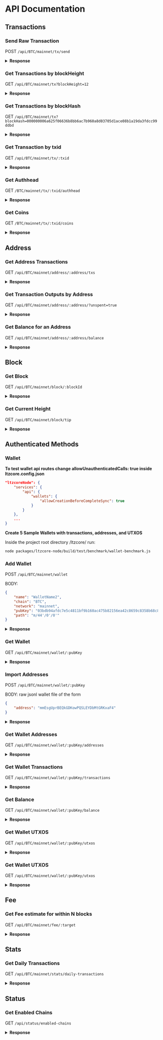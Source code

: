 # API Documentation

## Transactions

### Send Raw Transaction

POST `/api/BTC/mainnet/tx/send`

<details>
<summary>
<b>Response</b>
</summary>
<br>
<b>Use Curl command in terminal to get a response</b>

```sh
curl -v POST -H "Content-Type: application/json" -d '{"rawTx":"02000000016ac3043549876ec53aa8bd4a0839c07f52211a6b880920418cbb20b54142f1cf000000006a473044022013bfe2132c843196c43993a3562868ed26b58b5667bc3f934216afcf1643b51102206d7676a5efca242255b4f9fbd1db41273164c82723b0e01f6a324e68971aacf80121035165d8ce5fa0890e14c76bdf22cdc8be9c5ee12080aad89f897cb2026b1aba2cffffffff02706f9800000000001976a914c7cb6d4f64bf68c37a052fb094f2e0ff385e8b0a88ac804a5d05000000001976a914bb89aec81ebb0812532c34d5ee997e7319012c5c88ac00000000"}' "http://localhost:3000/api/BTC/mainnet/tx/send"
```

```json
{
    "txid": "3b96bb7e197ef276b85131afd4a09c059cc368133a26ca04ebffb0ab4f75c8b8"
}
```

</details>

### Get Transactions by blockHeight

GET `/api/BTC/mainnet/tx?blockHeight=12`

<details>
<summary>
<b>Response</b>
</summary>
<br>
<b>Use Curl command in terminal to get a response</b>

```sh
curl -v localhost:3000/api/BTC/mainnet/tx?blockHeight=12
```

```json
[
    {
        "_id": "5c34b35d69d5562c2fc44026",
        "txid": "3b96bb7e197ef276b85131afd4a09c059cc368133a26ca04ebffb0ab4f75c8b8",
        "network": "mainnet",
        "chain": "BTC",
        "blockHeight": 12,
        "blockHash": "0000000027c2488e2510d1acf4369787784fa20ee084c258b58d9fbd43802b5e",
        "blockTime": "2009-01-09T04:21:28.000Z",
        "blockTimeNormalized": "2009-01-09T04:21:28.000Z",
        "coinbase": true,
        "locktime": -1,
        "inputCount": 1,
        "outputCount": 1,
        "size": 134,
        "fee": -1,
        "value": 5000000000,
        "confirmations": 99754
    }
]
```

</details>

### Get Transactions by blockHash

GET `/api/BTC/mainnet/tx?blockHash=000000006a625f06636b8bb6ac7b960a8d03705d1ace08b1a19da3fdcc99ddbd`

<details>
<summary><b>Response</b></summary>
<br>

<b>Use Curl command in terminal to get a response</b>

```sh
curl -v localhost:3000/api/BTC/mainnet/tx?blockHash=000000006a625f06636b8bb6ac7b960a8d03705d1ace08b1a19da3fdcc99ddbd
```

```json
[
    {
        "_id": "5c34b35d69d5562c2fc43eff",
        "txid": "9b0fc92260312ce44e74ef369f5c66bbb85848f2eddd5a7a1cde251e54ccfdd5",
        "network": "mainnet",
        "chain": "BTC",
        "blockHeight": 2,
        "blockHash": "000000006a625f06636b8bb6ac7b960a8d03705d1ace08b1a19da3fdcc99ddbd",
        "blockTime": "2009-01-09T02:55:44.000Z",
        "blockTimeNormalized": "2009-01-09T02:55:44.000Z",
        "coinbase": true,
        "locktime": -1,
        "inputCount": 1,
        "outputCount": 1,
        "size": 134,
        "fee": -1,
        "value": 5000000000,
        "confirmations": 102293
    }
]
```

</details>

### Get Transaction by txid

GET `/api/BTC/mainnet/tx/:txid`

<details>
<summary><b>Response</b></summary>
<br>

<b>Use Curl command in terminal to get a response</b>

```sh
curl -v localhost:3000/api/BTC/mainnet/tx/9b0fc92260312ce44e74ef369f5c66bbb85848f2eddd5a7a1cde251e54ccfdd5
```

```json
{
    "_id": "5c34b35d69d5562c2fc43eff",
    "txid": "9b0fc92260312ce44e74ef369f5c66bbb85848f2eddd5a7a1cde251e54ccfdd5",
    "network": "mainnet",
    "chain": "BTC",
    "blockHeight": 2,
    "blockHash": "000000006a625f06636b8bb6ac7b960a8d03705d1ace08b1a19da3fdcc99ddbd",
    "blockTime": "2009-01-09T02:55:44.000Z",
    "blockTimeNormalized": "2009-01-09T02:55:44.000Z",
    "coinbase": true,
    "locktime": -1,
    "inputCount": 1,
    "outputCount": 1,
    "size": 134,
    "fee": -1,
    "value": 5000000000,
    "confirmations": 102293
}
```

</details>

### Get Authhead

GET `/BTC/mainnet/tx/:txid/authhead`

<details>
<summary>
<b>Response</b>
</summary>
<br>
<b>Use Curl command in terminal to get a response</b>

```sh
curl -v localhost:3000/api/BTC/mainnet/tx/3b96bb7e197ef276b85131afd4a09c059cc368133a26ca04ebffb0ab4f75c8b8/authhead
```

```json
{
    "authbase": "3b96bb7e197ef276b85131afd4a09c059cc368133a26ca04ebffb0ab4f75c8b8",
    "chain": "BTC",
    "identityOutputs": [],
    "network": "mainnet"
}
```

</details>

### Get Coins

GET `/BTC/mainnet/tx/:txid/coins`

<details>
<summary>
<b>Response</b>
</summary>
<br>
<b>Use Curl command in terminal to get a response</b>

```sh
curl -v localhost:3000/api/BTC/mainnet/tx/3b96bb7e197ef276b85131afd4a09c059cc368133a26ca04ebffb0ab4f75c8b8/coins
```

```json
{
    "inputs": [],
    "outputs": [
        {
          "address": "1EVzaFkkNNXq6RJh2oywwJMn8JPiq8ikDi",
          "chain": "BTC",
          "coinbase": true,
          "confirmations": -1,
          "mintHeight": 568302,
          "mintIndex": 0,
          "mintTxid": "4e9d6f0602ead97ad54c47530c7adeb2384edc21f3a8968ae62204c2797cdaef",
          "network": "mainnet",
          "script": "76a91494155788e7233d7bea9aa29feb2ed37bc878c40b88ac",
          "spentHeight": -2,
          "spentTxid": "",
          "value": 1272312279,
          "_id": "5c94f52512025b0a390269b3"
        },
        {
          "address": "false",
          "chain": "BTC",
          "coinbase": true,
          "confirmations": -1,
          "mintHeight": 568302,
          "mintIndex": 1,
          "mintTxid": "4e9d6f0602ead97ad54c47530c7adeb2384edc21f3a8968ae62204c2797cdaef",
          "network": "mainnet",
          "script": "6a24aa21a9eda7e97a9c6ca28da3a62a0330946682f8c5d2aae854990ada44329e61c4d84111",
          "spentHeight": -2,
          "spentTxid": "",
          "value": 0,
          "_id": "5c94f52512025b0a390269b6"
        }
    ]
}
```

</details>

## Address

### Get Address Transactions

GET `/api/BTC/mainnet/address/:address/txs`

<details>
<summary><b>Response</b></summary>
<br>

<b>Use Curl command in terminal to get a response</b>

```sh
curl -v localhost:3000/api/BTC/mainnet/address/12c6DSiU4Rq3P4ZxziKxzrL5LmMBrzjrJX/txs
```

```json
[
    {
        "_id": "5bd0b60d19b81e4567d3a10d",
        "chain": "BTC",
        "network": "mainnet",
        "coinbase": true,
        "mintIndex": 0,
        "spentTxid": "",
        "mintTxid": "0e3e2357e806b6cdb1f70b54c3a3a17b6714ee1f0e68bebb44a74b1efd512098",
        "mintHeight": 1,
        "spentHeight": -2,
        "address": "12c6DSiU4Rq3P4ZxziKxzrL5LmMBrzjrJX",
        "script": "410496b538e853519c726a2c91e61ec11600ae1390813a627c66fb8be7947be63c52da7589379515d4e0a604f8141781e62294721166bf621e73a82cbf2342c858eeac",
        "value": 5000000000,
        "confirmations": -1
    },
    {
        "_id": "5bd0be3f6d88cf473695b007",
        "chain": "BTC",
        "network": "mainnet",
        "coinbase": false,
        "mintIndex": 1,
        "spentTxid": "",
        "mintTxid": "d6be34ccf6edddc3cf69842dce99fe503bf632ba2c2adb0f95c63f6706ae0c52",
        "mintHeight": 127659,
        "spentHeight": -2,
        "address": "12c6DSiU4Rq3P4ZxziKxzrL5LmMBrzjrJX",
        "script": "76a914119b098e2e980a229e139a9ed01a469e518e6f2688ac",
        "value": 2000000,
        "confirmations": -1
    },
    ...
]
```

</details>

### Get Transaction Outputs by Address

GET `/api/BTC/mainnet/address/:address/?unspent=true`

<details>
<summary><b>Response</b></summary>
<br>

<b>Use Curl command in terminal to get a response</b>

```sh
curl -v localhost:3000/api/BTC/mainnet/address/12c6DSiU4Rq3P4ZxziKxzrL5LmMBrzjrJX/?unspent=true
```

```json
[
    {
        "_id": "5c34b35d69d5562c2fc43e89",
        "chain": "BTC",
        "network": "mainnet",
        "coinbase": true,
        "mintIndex": 0,
        "spentTxid": "",
        "mintTxid": "0e3e2357e806b6cdb1f70b54c3a3a17b6714ee1f0e68bebb44a74b1efd512098",
        "mintHeight": 1,
        "spentHeight": -2,
        "address": "12c6DSiU4Rq3P4ZxziKxzrL5LmMBrzjrJX",
        "script": "410496b538e853519c726a2c91e61ec11600ae1390813a627c66fb8be7947be63c52da7589379515d4e0a604f8141781e62294721166bf621e73a82cbf2342c858eeac",
        "value": 5000000000,
        "confirmations": -1
    }
]
```

</details>

### Get Balance for an Address

GET `/api/BTC/mainnet/address/:address/balance`

<details>
<summary><b>Response</b></summary>
<br>

<b>Use Curl command in terminal to get a response</b>

```sh
curl -v localhost:3000/api/BTC/mainnet/address/12c6DSiU4Rq3P4ZxziKxzrL5LmMBrzjrJX/balance
```

```json
{
    "confirmed": 5000000000,
    "unconfirmed": 0,
    "balance": 5000000000
}
```

</details>

## Block

### Get Block

GET `/api/BTC/mainnet/block/:blockId`

<details>
<summary><b>Response</b></summary>
<br>

<b>Use Curl command in terminal to get a response</b>

```sh
curl -v localhost:3000/api/BTC/mainnet/block/00000000839a8e6886ab5951d76f411475428afc90947ee320161bbf18eb6048
```

```json
{
    "_id": "5c34b53569d5562c2fc8e65a",
    "chain": "BTC",
    "network": "mainnet",
    "hash": "00000000839a8e6886ab5951d76f411475428afc90947ee320161bbf18eb6048",
    "height": 1,
    "version": 1,
    "size": 215,
    "merkleRoot": "0e3e2357e806b6cdb1f70b54c3a3a17b6714ee1f0e68bebb44a74b1efd512098",
    "time": "2009-01-09T02:54:25.000Z",
    "timeNormalized": "2009-01-09T02:54:25.000Z",
    "nonce": 2573394689,
    "bits": 486604799,
    "previousBlockHash": "000000000019d6689c085ae165831e934ff763ae46a2a6c172b3f1b60a8ce26f",
    "nextBlockHash": "000000006a625f06636b8bb6ac7b960a8d03705d1ace08b1a19da3fdcc99ddbd",
    "reward": 5000000000,
    "transactionCount": 1,
    "confirmations": 102295
}
```

</details>

### Get Current Height

GET `/api/BTC/mainnet/block/tip`

<details>
<summary><b>Response</b></summary>
<br>

<b>Use Curl command in terminal to get a response</b>

```sh
curl -v localhost:3000/api/BTC/mainnet/block/tip
```

```json
{
    "_id": "5c94f6da12025b0a3904ba43",
    "chain": "BTC",
    "network": "mainnet",
    "hash": "000000000000000000256c7224f97c8c508fc8b4bb5537b0d731b7d45741408a",
    "height": 568303,
    "version": 1073676288,
    "size": 857826,
    "merkleRoot": "b982461de5253a8811c8a2106d800a10d08e8a185243b863378319d759a9a899",
    "time": "2019-03-22T14:53:30.000Z",
    "timeNormalized": "2019-03-22T14:53:30.000Z",
    "nonce": 4185218842,
    "bits": 388915479,
    "previousBlockHash": "0000000000000000002254ad0d85d25bb554f7a85f88130934fd67451653477c",
    "nextBlockHash": "",
    "reward": 1275381759,
    "transactionCount": 1644,
    "confirmations": 1
}
```

</details>

## Authenticated Methods

### Wallet

**To test wallet api routes change allowUnauthenticatedCalls: true inside ltzcore.config.json**

```json
"ltzcoreNode": {
    "services": {
        "api": {
            "wallets": {
                "allowCreationBeforeCompleteSync": true
            }
        }
    },
    ...
}
```

**Create 5 Sample Wallets with transactions, addresses, and UTXOS**

Inside the project root directory /ltzcore/ run:

```sh
node packages/ltzcore-node/build/test/benchmark/wallet-benchmark.js
```

### Add Wallet

POST `/api/BTC/mainnet/wallet`

BODY:

```json
{
    "name": "WalletName2",
    "chain": "BTC",
    "network": "mainnet",
    "pubKey": "03bdb94afdc7e5c4811bf9b160ac475b82156ea42c8659c8358b68c828df9a1c3d",
    "path": "m/44'/0'/0'"
}
```

<details>
<summary><b>Response</b></summary>
<br>

<b>Use Curl command in terminal to get a response</b>

```sh
curl -v POST -H "Content-Type: application/json" -d '{
  "name": "WalletName2",
  "chain": "BTC",
  "network": "mainnet",
  "pubKey": "03bdb94afdc7e5c4811bf9b160ac475b82156ea42c8659c8358b68c828df9a1c3d",
  "path": "m/44'/0'/0'"
}'
"http://localhost:3000/api/BTC/mainnet/wallet/"
```

```json
{
    "chain": "BTC",
    "network": "mainnet",
    "name": "WalletName2",
    "pubKey": "03bdb94afdc7e5c4811bf9b160ac475b82156ea42c8659c8358b68c828df9a1c3d",
    "path": "m/44'/0'/0'",
    "_id": "5c3631e538704e27c6f146c3"
}
```

</details>

### Get Wallet

GET `/api/BTC/mainnet/wallet/:pubKey`

<details>
<summary><b>Response</b></summary>
<br>

<b>Use Curl command in terminal to get a response</b>

```sh
curl -v localhost:3000/api/BTC/mainnet/wallet/03bdb94afdc7e5c4811bf9b160ac475b82156ea42c8659c8358b68c828df9a1c3d
```

```json
{
    "_id": "5c3639d1e60f7b2e174afc65",
    "chain": "BTC",
    "network": "mainnet",
    "name": "WalletName",
    "pubKey": "03bdb94afdc7e5c4811bf9b160ac475b82156ea42c8659c8358b68c828df9a1c3d",
    "path": "m/44'/0'/0'",
    "singleAddress": null
}
```

</details>

### Import Addresses

POST `/api/BTC/mainnet/wallet/:pubKey`

BODY: raw jsonl wallet file of the form

```json
{
    "address": "mmEsgUprBEQkGDKowPQSLEYDbMtGRKxaF4"
}
```

<details>
<summary><b>Response</b></summary>
<br>

<b>Use Curl command in terminal to get a response</b>

```sh
curl -v localhost:3000/api/BTC/mainnet/wallet/03bdb94afdc7e5c4811bf9b160ac475b82156ea42c8659c8358b68c828df9a1c3d
```

```json
{
    "_id": "5c3639d1e60f7b2e174afc65",
    "chain": "BTC",
    "network": "mainnet",
    "name": "WalletName",
    "pubKey": "03bdb94afdc7e5c4811bf9b160ac475b82156ea42c8659c8358b68c828df9a1c3d",
    "path": "m/44'/0'/0'",
    "singleAddress": null
}
```

</details>

### Get Wallet Addresses

GET `/api/BTC/mainnet/wallet/:pubKey/addresses`

<details>
<summary><b>Response</b></summary>
<br>

<b>Use Curl command in terminal to get a response</b>

```sh
curl -v localhost:3000/api/BTC/mainnet/wallet/03bdb94afdc7e5c4811bf9b160ac475b82156ea42c8659c8358b68c828df9a1c3d/addresses
```

```json
[
    {
        "address": "12c6DSiU4Rq3P4ZxziKxzrL5LmMBrzjrJX"
    },
    {
        "address": "1HLoD9E4SDFFPDiYfNYnkBLQ85Y51J3Zb1"
    },
    {
        "address": "1FvzCLoTPGANNjWoUo6jUGuAG3wg1w4YjR"
    }
]
```

</details>

### Get Wallet Transactions

GET `/api/BTC/mainnet/wallet/:pubKey/transactions`

<details>
<summary><b>Response</b></summary>
<br>

<b>Use Curl command in terminal to get a response</b>

```sh
curl -v localhost:3000/api/BTC/mainnet/wallet/02870d8366cf8e50f383e38e5fafc01d956b67f25fbf5c1dd4e3766cf85acbc400/transactions
```

```json
[
    {
        "id":"5c34b35d69d5562c2fc43e8c",
        "txid":"0e3e2357e806b6cdb1f70b54c3a3a17b6714ee1f0e68bebb44a74b1efd512098",
        "fee":0,"size":134,
        "category":"receive",
        "satoshis":5000000000,
        "height":1,
        "address":"12c6DSiU4Rq3P4ZxziKxzrL5LmMBrzjrJX",
        "outputIndex":0,
        "blockTime":"2009-01-09T02:54:25.000Z"
    }
]
```

</details>

### Get Balance

GET `/api/BTC/mainnet/wallet/:pubKey/balance`

<details>
<summary><b>Response</b></summary>
<br>

<b>Use Curl command in terminal to get a response</b>

```sh
curl -v localhost:3000/api/BTC/mainnet/wallet/02870d8366cf8e50f383e38e5fafc01d956b67f25fbf5c1dd4e3766cf85acbc400/balance
```

```json
{
    "confirmed": 46800000000,
    "unconfirmed": 0,
    "balance": 46800000000
}
```

</details>

### Get Wallet UTXOS

GET `/api/BTC/mainnet/wallet/:pubKey/utxos`

<details>
<summary><b>Response</b></summary>
<br>

<b>Use Curl command in terminal to get a response</b>

```sh
curl -v localhost:3000/api/BTC/mainnet/wallet/02870d8366cf8e50f383e38e5fafc01d956b67f25fbf5c1dd4e3766cf85acbc400/utxos
```

```json
[
    {
        "_id": "5c34b36069d5562c2fc45b09",
        "chain": "BTC",
        "network": "mainnet",
        "coinbase": false,
        "mintIndex": 1,
        "spentTxid": "",
        "mintTxid": "828ef3b079f9c23829c56fe86e85b4a69d9e06e5b54ea597eef5fb3ffef509fe",
        "mintHeight": 248,
        "spentHeight": -2,
        "address": "12cbQLTFMXRnSzktFkuoG3eHoMeFtpTu3S",
        "script": "410411db93e1dcdb8a016b49840f8c53bc1eb68a382e97b1482ecad7b148a6909a5cb2e0eaddfb84ccf9744464f82e160bfa9b8b64f9d4c03f999b8643f656b412a3ac",
        "value": 1800000000,
        "confirmations": 103006
    }
]
```

</details>

### Get Wallet UTXOS

GET `/api/BTC/mainnet/wallet/:pubKey/utxos`

<details>
<summary><b>Response</b></summary>
<br>

<b>Use Curl command in terminal to get a response</b>

```sh
curl -v localhost:3000/api/BTC/mainnet/wallet/02870d8366cf8e50f383e38e5fafc01d956b67f25fbf5c1dd4e3766cf85acbc400/addresses/missing
```

```json
[
    {
        "_id": "5c34b36069d5562c2fc45b09",
        "chain": "BTC",
        "network": "mainnet",
        "coinbase": false,
        "mintIndex": 1,
        "spentTxid": "",
        "mintTxid": "828ef3b079f9c23829c56fe86e85b4a69d9e06e5b54ea597eef5fb3ffef509fe",
        "mintHeight": 248,
        "spentHeight": -2,
        "address": "12cbQLTFMXRnSzktFkuoG3eHoMeFtpTu3S",
        "script": "410411db93e1dcdb8a016b49840f8c53bc1eb68a382e97b1482ecad7b148a6909a5cb2e0eaddfb84ccf9744464f82e160bfa9b8b64f9d4c03f999b8643f656b412a3ac",
        "value": 1800000000,
        "confirmations": 103006
    }
]
```

</details>

## Fee

### Get Fee estimate for within N blocks

GET `/api/BTC/mainnet/fee/:target`

<details>
<summary><b>Response</b></summary>
<br>

<b>Use Curl command in terminal to get a response</b>

```sh
curl -v localhost:3000/api/BTC/mainnet/fee/22
```

```json
{
    "blocks": "22",
    "feerate": "0.00002003"
}
```

</details>

## Stats

### Get Daily Transactions

GET `/api/BTC/mainnet/stats/daily-transactions`

<details>
<summary><b>Response</b></summary>
<br>

<b>Use Curl command in terminal to get a response</b>

```sh
curl -v localhost:3000/api/BTC/mainnet/stats/daily-transactions
```

```json
{
    "chain": "BTC",
    "network": "mainnet",
    "results":
    [
        {
            "date": "2009-01-09",
            "transactionCount": 14
        },
        {
            "date": "2009-01-10",
            "transactionCount": 61
        },
        ...
    ]
}
```

</details>

## Status

### Get Enabled Chains

GET `/api/status/enabled-chains`

<details>
<summary><b>Response</b></summary>
<br>

<b>Use Curl command in terminal to get a response</b>

```sh
curl -v localhost:3000/api/status/enabled-chains
```

```json
[
    {
        "chain": "BTC",
        "network": "mainnet"
    },
    {
        "chain": "BTC",
        "network": "testnet"
    },
    {
        "chain": "BCH",
        "network": "mainnet"
    },
    {
        "chain": "BCH",
        "network": "testnet"
    }
]
```

</details>
